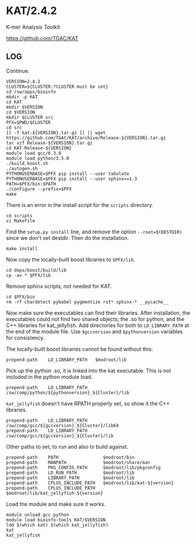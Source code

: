 KAT/2.4.2
=========

K-mer Analysis Toolkit

<https://github.com/TGAC/KAT>

LOG
---

Continue.

    VERSION=2.4.2
    CLUSTER=${CLUSTER:?CLUSTER must be set}
    cd /sw/apps/bioinfo
    mkdir -p KAT
    cd KAT
    mkdir $VERSION
    cd $VERSION
    mkdir $CLUSTER src
    PFX=$PWD/$CLUSTER
    cd src
    [[ -f kat-${VERSION}.tar.gz ]] || wget https://github.com/TGAC/KAT/archive/Release-${VERSION}.tar.gz
    tar xzf Release-${VERSION}.tar.gz 
    cd KAT-Release-${VERSION}
    module load gcc/6.3.0
    module load python/3.5.0
    ./build_boost.sh
    ./autogen.sh
    PYTHONUSERBASE=$PFX pip install --user tabulate
    PYTHONUSERBASE=$PFX pip install --user sphinx==1.3
    PATH=$PFX/bin:$PATH
    ./configure --prefix=$PFX
    make

There is an error in the install script for the `scripts` directory.

    cd scripts
    vi Makefile

Find the `setup.py install` line, and remove the option `--root=$(DESTDIR)`
since we don't set destdir.  Then do the installation.

    make install

Now copy the locally-built boost libraries to `$PFX/lib`.

    cd deps/boost/build/lib
    cp -av * $PFX/lib

Remove sphinx scripts, not needed for KAT.

    cd $PFX/bin
    rm -rf chardetect pybabel pygmentize rst* sphinx-* __pycache__

Now make sure the executables can find their libraries.  After installation,
the executables could not find two shared objects; the .so for python, and the
C++ libraries for kat_jellyfish.  Add directories for both to `LD_LIBRARY_PATH`
at the end of the module file. Use `$gccversion` and `$pythonversion`
variables for consistency.

The locally-built boost libraries cannot be found without this:

    prepend-path    LD_LIBRARY_PATH   $modroot/lib

Pick up the python .so, it is linked into the kat executable.  This is not included
in the python module load.

    prepend-path    LD_LIBRARY_PATH   /sw/comp/python/${pythonversion}_${Cluster}/lib

`kat_jellyfish` doesn't have RPATH properly set, so show it the C++ libraries.

    prepend-path    LD_LIBRARY_PATH   /sw/comp/gcc/${gccversion}_${Cluster}/lib64
    prepend-path    LD_LIBRARY_PATH   /sw/comp/gcc/${gccversion}_${Cluster}/lib

Other paths to set, to run and also to build against.

    prepend-path    PATH                 $modroot/bin
    prepend-path    MANPATH              $modroot/share/man
    prepend-path    PKG_CONFIG_PATH      $modroot/lib/pkgconfig
    prepend-path    LD_RUN_PATH          $modroot/lib
    prepend-path    LIBRARY_PATH         $modroot/lib
    prepend-path    CPLUS_INCLUDE_PATH   $modroot/lib/kat-${version}
    prepend-path    CPLUS_INCLUDE_PATH   $modroot/lib/kat_jellyfish-${version}

Load the module and make sure it works.

    module unload gcc python
    module load bioinfo-tools KAT/$VERSION
    ldd $(which kat) $(which kat_jellyfish)
    kat
    kat_jellyfish

